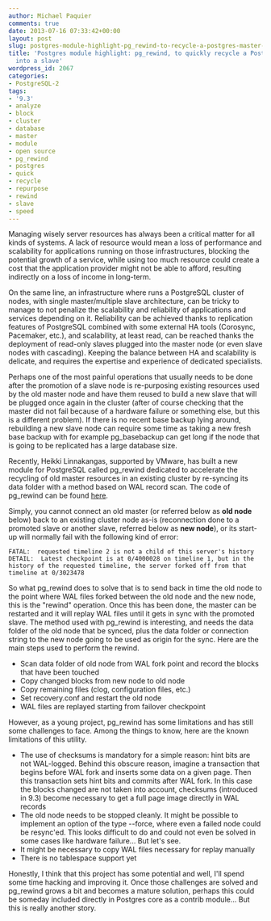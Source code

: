 ```yaml
---
author: Michael Paquier
comments: true
date: 2013-07-16 07:33:42+00:00
layout: post
slug: postgres-module-highlight-pg_rewind-to-recycle-a-postgres-master-into-a-slave
title: 'Postgres module highlight: pg_rewind, to quickly recycle a Postgres master
  into a slave'
wordpress_id: 2067
categories:
- PostgreSQL-2
tags:
- '9.3'
- analyze
- block
- cluster
- database
- master
- module
- open source
- pg_rewind
- postgres
- quick
- recycle
- repurpose
- rewind
- slave
- speed
---
```


Managing wisely server resources has always been a critical matter for all kinds of systems. A lack of resource would mean a loss of performance and scalability for applications running on those infrastructures, blocking the potential growth of a service, while using too much resource could create a cost that the application provider might not be able to afford, resulting indirectly on a loss of income in long-term.

On the same line, an infrastructure where runs a PostgreSQL cluster of nodes, with single master/multiple slave architecture, can be tricky to manage to not penalize the scalability and reliability of applications and services depending on it. Reliability can be achieved thanks to replication features of PostgreSQL combined with some external HA tools (Corosync, Pacemaker, etc.), and scalability, at least read, can be reached thanks the deployment of read-only slaves plugged into the master node (or even slave nodes with cascading). Keeping the balance between HA and scalability is delicate, and requires the expertise and experience of dedicated specialists.

Perhaps one of the most painful operations that usually needs to be done after the promotion of a slave node is re-purposing existing resources used by the old master node and have them reused to build a new slave that will be plugged once again in the cluster (after of course checking that the master did not fail because of a hardware failure or something else, but this is a different problem). If there is no recent base backup lying around, rebuilding a new slave node can require some time as taking a new fresh base backup with for example pg\_basebackup can get long if the node that is going to be replicated has a large database size.

Recently, Heikki Linnakangas, supported by VMware, has built a new module for PostgreSQL called pg\_rewind dedicated to accelerate the recycling of old master resources in an existing cluster by re-syncing its data folder with a method based on WAL record scan. The code of pg\_rewind can be found [here](https://github.com/vmware/pg_rewind).

Simply, you cannot connect an old master (or referred below as **old node** below) back to an existing cluster node as-is (reconnection done to a promoted slave or another slave, referred below as **new node**), or its start-up will normally fail with the following kind of error:

    FATAL:  requested timeline 2 is not a child of this server's history
    DETAIL:  Latest checkpoint is at 0/4000028 on timeline 1, but in the history of the requested timeline, the server forked off from that timeline at 0/3023478

So what pg\_rewind does to solve that is to send back in time the old node to the point where WAL files forked between the old node and the new node, this is the "rewind" operation. Once this has been done, the master can be restarted and it will replay WAL files until it gets in sync with the promoted slave. The method used with pg\_rewind is interesting, and needs the data folder of the old node that be synced, plus the data folder or connection string to the new node going to be used as origin for the sync. Here are the main steps used to perform the rewind.

  * Scan data folder of old node from WAL fork point and record the blocks that have been touched
  * Copy changed blocks from new node to old node
  * Copy remaining files (clog, configuration files, etc.)
  * Set recovery.conf and restart the old node
  * WAL files are replayed starting from failover checkpoint

However, as a young project, pg\_rewind has some limitations and has still some challenges to face. Among the things to know, here are the known limitations of this utility.

  * The use of checksums is mandatory for a simple reason: hint bits are not WAL-logged. Behind this obscure reason, imagine a transaction that begins before WAL fork and inserts some data on a given page. Then this transaction sets hint bits and commits after WAL fork. In this case the blocks changed are not taken into account, checksums (introduced in 9.3) become necessary to get a full page image directly in WAL records
  * The old node needs to be stopped cleanly. It might be possible to implement an option of the type --force, where even a failed node could be resync'ed. This looks difficult to do and could not even be solved in some cases like hardware failure... But let's see.
  * It might be necessary to copy WAL files necessary for replay manually
  * There is no tablespace support yet

Honestly, I think that this project has some potential and well, I'll spend some time hacking and improving it. Once those challenges are solved and pg\_rewind grows a bit and becomes a mature solution, perhaps this could be someday included directly in Postgres core as a contrib module... But this is really another story.
